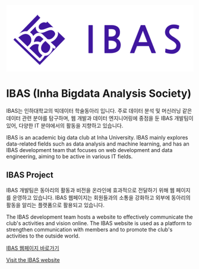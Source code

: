 ![main logo of IBAS](profile/logo_purple.png)

# IBAS (Inha Bigdata Analysis Society)
IBAS는 인하대학교의 빅데이터 학술동아리 입니다. 주로 데이터 분석 및 머신러닝 같은 데이터 관련 분야를 탐구하며, 웹 개발과 데이터 엔지니어링에 중점을 둔 IBAS 개발팀이 있어, 다양한 IT 분야에서의 활동을 지향하고 있습니다.

IBAS is an academic big data club at Inha University. IBAS mainly explores data-related fields such as data analysis and machine learning, and has an IBAS development team that focuses on web development and data engineering, aiming to be active in various IT fields.

## IBAS Project

IBAS 개발팀은 동아리의 활동과 비전을 온라인에 효과적으로 전달하기 위해 웹 페이지를 운영하고 있습니다. IBAS 웹페이지는 회원들과의 소통을 강화하고 외부에 동아리의 활동을 알리는 플랫폼으로 활용되고 있습니다.

The IBAS development team hosts a website to effectively communicate the club's activities and vision online. The IBAS website is used as a platform to strengthen communication with members and to promote the club's activities to the outside world.

[IBAS 웹페이지 바로가기](https://www.inhabas.com/)

[Visit the IBAS website](https://www.inhabas.com/)
